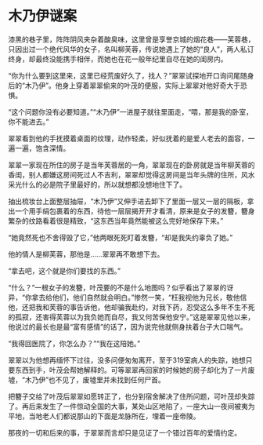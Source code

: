 # 木乃伊谜案

漆黑的巷子里，阵阵阴风夹杂着酸臭味，这里曾是享誉京城的烟花巷——芙蓉巷，只因出过一个绝代风华的女子，名叫柳芙蓉，传说她遇上了她的“良人”，两人私订终身，却最终没能携手相伴，而她也在花一般年纪里自尽在她的闺房内。 

“你为什么要到这里来，这里已经荒废好久了，找人？”翠翠试探地开口询问尾随身后的“木乃伊”。他身上穿着翠翠偷来的叶茂的便服，实际上翠翠对他好奇大于恐惧。 

“这个问题你没有必要知道。”“木乃伊”一进屋子就往里面走，“喂，那是我的卧室，你不能进去。” 

翠翠看到他的手抚摸着桌面的纹理，动作轻柔，好似抚着的是爱人老去的面容，一遍一遍，饱含深情。 

翠翠一家现在所住的房子是当年芙蓉居的一角，翠翠现在的卧房就是当年柳芙蓉的香闺，别人都嫌这房间死过人不吉利，翠翠却觉得这房间是当年头牌的住所，风水采光什么的必是院子里最好的，所以就想都没想地住下了。 

抽出梳妆台上面整层抽屉，“木乃伊”又伸手进去卸下了里面一层又一层的隔板，拿出一个用手绢包裹着的东西，待他一层层揭开开才看清，原来是女子的发簪，簪身繁杂的纹路看着很是精致，“这东西当年竟然能被这么完好地保存下来。” 

“她竟然死也不舍得毁了它，”他两眼死死盯着发簪，“却是我失约辜负了她。” 

他的情人是柳芙蓉，那他是……翠翠再不敢想下去。 

“拿去吧，这个就是你们要找的东西。” 

“什么？”一根女子的发簪，叶茂要的不是什么地图吗？似乎看出了翠翠的讶异，“你拿去给他们，他们自然就会明白。”惨然一笑，“枉我视他为兄长，敬他信他，还把我和芙蓉的事告诉他，他却骗我赴约，对我下药，忍受这么多年不生不死的孤寂，还害得芙蓉以为我负她而自尽，我又何苦保他安宁。”这是翠翠见他以来，他说过的最长也是最“富有感情”的话了，因为说完他就侧身扶着台子大口喘气。 

“我得回医院了，你怎么办？”“我在这陪她。” 

翠翠以为他想再缅怀下过往，没多问便匆匆离开，至于319室病人的失踪，她想只要东西到手，叶茂会帮她解释的。可等翠翠再回家的时候她的房子却化为了一片废墟，“木乃伊”也不见了，废墟里并未找到任何尸首。 

把簪子交给了叶茂后翠翠如愿转正了，也分到宿舍解决了住所问题，可叶茂却失踪了。再后来发生了一件惊动全国的大事，某处山区地陷了，一座大山一夜间被夷为平地，当地老人们都说那山的下面是龙脉所在，埋着一座帝陵。 

那夜的一切和后来的事，于翠翠而言却只是见证了一个错过百年的爱情约定。